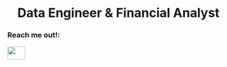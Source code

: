 <h1 align="center">Data Engineer & Financial Analyst</h1>

<h3 align="left">Reach me out!:</h3>
<p align="left">
<a href="https://www.linkedin.com/in/nicolas-cortinas-rozic" target="_blank"><img align="center" src="https://cdn.jsdelivr.net/npm/simple-icons@3.0.1/icons/linkedin.svg" height="30" width="40" /></a>
</p>

<!--
**nicolas2192/nicolas2192** is a ✨ _special_ ✨ repository because its `README.md` (this file) appears on your GitHub profile.

<h1 align="center">Hi there! 👋</h1>

Know about my experiences [https://nicolas2192.github.io/](https://anaezes.github.io/)

Here are some ideas to get you started:

- 🔭 I’m currently working on ...
- 🌱 I’m currently learning ...
- 👯 I’m looking to collaborate on ...
- 🤔 I’m looking for help with ...
- 💬 Ask me about ...
- 📫 How to reach me: ...
- 😄 Pronouns: ...
- ⚡ Fun fact: ...
-->
